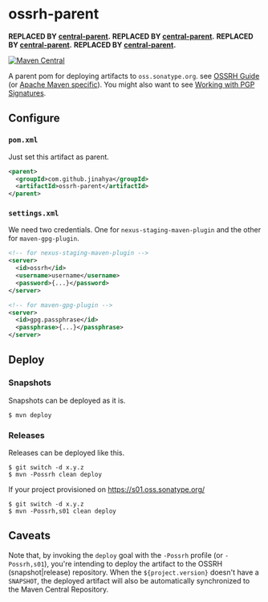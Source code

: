 # ossrh-parent



**REPLACED BY [central-parent](https://github.com/jinahya/central-parent).**
**REPLACED BY [central-parent](https://github.com/jinahya/central-parent).**
**REPLACED BY [central-parent](https://github.com/jinahya/central-parent).**
**REPLACED BY [central-parent](https://github.com/jinahya/central-parent).**



[![Maven Central](https://img.shields.io/maven-central/v/com.github.jinahya/ossrh-parent.svg)](http://search.maven.org/#search%7Cga%7C1%7Cg%3A%22com.github.jinahya%22%20AND%20a%3A%22ossrh-parent%22)

A parent pom for deploying artifacts to `oss.sonatype.org`. see [OSSRH Guide](http://central.sonatype.org/pages/ossrh-guide.html) (or [Apache Maven specific](http://central.sonatype.org/pages/apache-maven.html)). You might also want to see [Working with PGP Signatures](http://central.sonatype.org/pages/working-with-pgp-signatures.html).

## Configure
### `pom.xml`
Just set this artifact as parent.
```xml
<parent>
  <groupId>com.github.jinahya</groupId>
  <artifactId>ossrh-parent</artifactId>
</parent>
```
### `settings.xml`
We need two credentials. One for `nexus-staging-maven-plugin` and the other for `maven-gpg-plugin`.
```xml
<!-- for nexus-staging-maven-plugin -->
<server>
  <id>ossrh</id>
  <username>username</username>
  <password>{...}</password>
</server>

<!-- for maven-gpg-plugin -->
<server>
  <id>gpg.passphrase</id>
  <passphrase>{...}</passphrase>
</server>
```

## Deploy

### Snapshots

Snapshots can be deployed as it is.

```
$ mvn deploy
```

### Releases

Releases can be deployed like this.

```
$ git switch -d x.y.z
$ mvn -Possrh clean deploy
```

If your project provisioned on https://s01.oss.sonatype.org/

```shell
$ git switch -d x.y.z
$ mvn -Possrh,s01 clean deploy
```

## Caveats

Note that, by invoking the `deploy` goal with the `-Possrh` profile (or `-Possrh,s01`), you're intending to deploy the artifact to the OSSRH (snapshot|release) repository. When the `${project.version}` doesn't have a `SNAPSHOT`, the deployed artifact will also be automatically synchronized to the Maven Central Repository.
